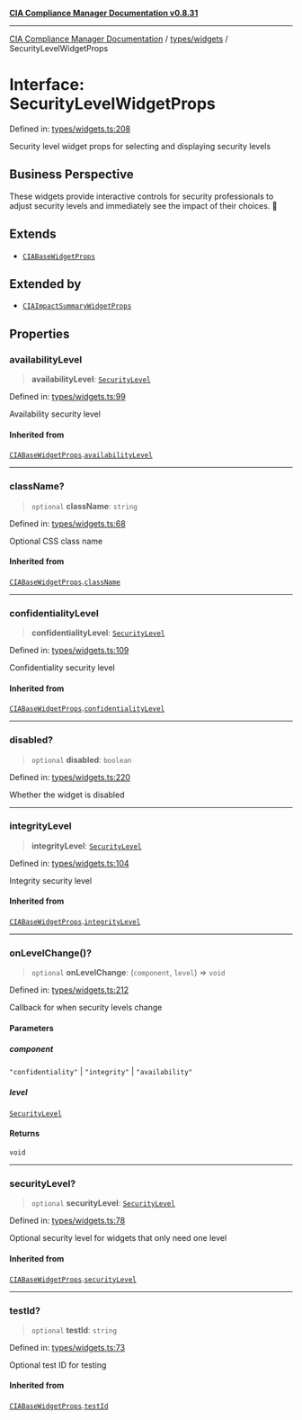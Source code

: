 [**CIA Compliance Manager Documentation v0.8.31**](../../../README.md)

***

[CIA Compliance Manager Documentation](../../../modules.md) / [types/widgets](../README.md) / SecurityLevelWidgetProps

# Interface: SecurityLevelWidgetProps

Defined in: [types/widgets.ts:208](https://github.com/Hack23/cia-compliance-manager/blob/85c025371255f412469ec0119911b7cb143a6212/src/types/widgets.ts#L208)

Security level widget props for selecting and displaying security levels

## Business Perspective

These widgets provide interactive controls for security professionals to
adjust security levels and immediately see the impact of their choices. 🔄

## Extends

- [`CIABaseWidgetProps`](CIABaseWidgetProps.md)

## Extended by

- [`CIAImpactSummaryWidgetProps`](CIAImpactSummaryWidgetProps.md)

## Properties

### availabilityLevel

> **availabilityLevel**: [`SecurityLevel`](../../cia/type-aliases/SecurityLevel.md)

Defined in: [types/widgets.ts:99](https://github.com/Hack23/cia-compliance-manager/blob/85c025371255f412469ec0119911b7cb143a6212/src/types/widgets.ts#L99)

Availability security level

#### Inherited from

[`CIABaseWidgetProps`](CIABaseWidgetProps.md).[`availabilityLevel`](CIABaseWidgetProps.md#availabilitylevel)

***

### className?

> `optional` **className**: `string`

Defined in: [types/widgets.ts:68](https://github.com/Hack23/cia-compliance-manager/blob/85c025371255f412469ec0119911b7cb143a6212/src/types/widgets.ts#L68)

Optional CSS class name

#### Inherited from

[`CIABaseWidgetProps`](CIABaseWidgetProps.md).[`className`](CIABaseWidgetProps.md#classname)

***

### confidentialityLevel

> **confidentialityLevel**: [`SecurityLevel`](../../cia/type-aliases/SecurityLevel.md)

Defined in: [types/widgets.ts:109](https://github.com/Hack23/cia-compliance-manager/blob/85c025371255f412469ec0119911b7cb143a6212/src/types/widgets.ts#L109)

Confidentiality security level

#### Inherited from

[`CIABaseWidgetProps`](CIABaseWidgetProps.md).[`confidentialityLevel`](CIABaseWidgetProps.md#confidentialitylevel)

***

### disabled?

> `optional` **disabled**: `boolean`

Defined in: [types/widgets.ts:220](https://github.com/Hack23/cia-compliance-manager/blob/85c025371255f412469ec0119911b7cb143a6212/src/types/widgets.ts#L220)

Whether the widget is disabled

***

### integrityLevel

> **integrityLevel**: [`SecurityLevel`](../../cia/type-aliases/SecurityLevel.md)

Defined in: [types/widgets.ts:104](https://github.com/Hack23/cia-compliance-manager/blob/85c025371255f412469ec0119911b7cb143a6212/src/types/widgets.ts#L104)

Integrity security level

#### Inherited from

[`CIABaseWidgetProps`](CIABaseWidgetProps.md).[`integrityLevel`](CIABaseWidgetProps.md#integritylevel)

***

### onLevelChange()?

> `optional` **onLevelChange**: (`component`, `level`) => `void`

Defined in: [types/widgets.ts:212](https://github.com/Hack23/cia-compliance-manager/blob/85c025371255f412469ec0119911b7cb143a6212/src/types/widgets.ts#L212)

Callback for when security levels change

#### Parameters

##### component

`"confidentiality"` | `"integrity"` | `"availability"`

##### level

[`SecurityLevel`](../../cia/type-aliases/SecurityLevel.md)

#### Returns

`void`

***

### securityLevel?

> `optional` **securityLevel**: [`SecurityLevel`](../../cia/type-aliases/SecurityLevel.md)

Defined in: [types/widgets.ts:78](https://github.com/Hack23/cia-compliance-manager/blob/85c025371255f412469ec0119911b7cb143a6212/src/types/widgets.ts#L78)

Optional security level for widgets that only need one level

#### Inherited from

[`CIABaseWidgetProps`](CIABaseWidgetProps.md).[`securityLevel`](CIABaseWidgetProps.md#securitylevel)

***

### testId?

> `optional` **testId**: `string`

Defined in: [types/widgets.ts:73](https://github.com/Hack23/cia-compliance-manager/blob/85c025371255f412469ec0119911b7cb143a6212/src/types/widgets.ts#L73)

Optional test ID for testing

#### Inherited from

[`CIABaseWidgetProps`](CIABaseWidgetProps.md).[`testId`](CIABaseWidgetProps.md#testid)
